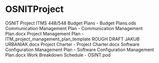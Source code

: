 # OSNITProject
OSNIT Project ITMS 448/548
Budget Plans - Budget Plans.ods
Communication Management Plan - Communication Management Plan.docx
Project Management Plan - ITM_project_management_plan_template ROUGH DRAFT JAKUB URBANIAK.docx
Project Charter - Project Charter.docx
Software Configuration Management Plan - Software Configuration Management Plan.docx
Work Breakdown Schedule - OSINT.pod
